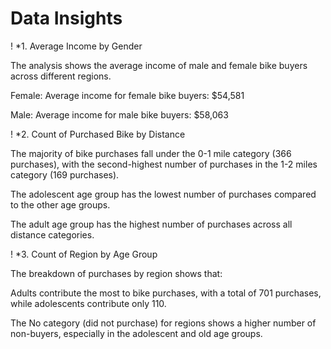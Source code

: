 # Data Insights

! *1. Average Income by Gender

The analysis shows the average income of male and female bike buyers across different regions.

Female: Average income for female bike buyers: $54,581

Male: Average income for male bike buyers: $58,063

! *2. Count of Purchased Bike by Distance

The majority of bike purchases fall under the 0-1 mile category (366 purchases), with the second-highest number of purchases in the 1-2 miles category (169 purchases).


The adolescent age group has the lowest number of purchases compared to the other age groups.

The adult age group has the highest number of purchases across all distance categories.

! *3. Count of Region by Age Group

The breakdown of purchases by region shows that:

Adults contribute the most to bike purchases, with a total of 701 purchases, while adolescents contribute only 110.

The No category (did not purchase) for regions shows a higher number of non-buyers, especially in the adolescent and old age groups.
